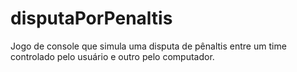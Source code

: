 # disputaPorPenaltis
Jogo de console que simula uma disputa de pênaltis entre um time controlado pelo usuário e outro pelo computador.
